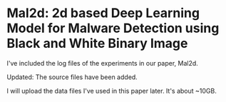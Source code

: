 # Mal2d: 2d based Deep Learning Model for Malware Detection using Black and White Binary Image

I've included the log files of the experiments in our paper, Mal2d. 

Updated: The source files have been added.

I will upload the data files I've used in this paper later. It's about ~10GB.
